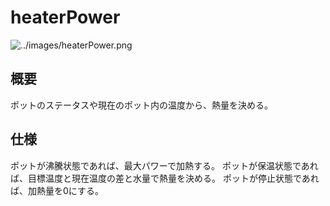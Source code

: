 # heaterPower

![../images/heaterPower.png](heaterPower.png)

## 概要

ポットのステータスや現在のポット内の温度から、熱量を決める。

## 仕様

ポットが沸騰状態であれば、最大パワーで加熱する。
ポットが保温状態であれば、目標温度と現在温度の差と水量で熱量を決める。
ポットが停止状態であれば、加熱量を0にする。
